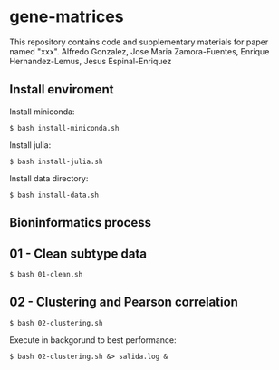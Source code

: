 # gene-matrices
This repository contains code and supplementary materials for paper named "xxx".  Alfredo Gonzalez, Jose Maria Zamora-Fuentes, Enrique Hernandez-Lemus, Jesus Espinal-Enriquez

## Install enviroment

Install miniconda:

`$ bash install-miniconda.sh`

Install julia:

`$ bash install-julia.sh`

Install data directory:

`$ bash install-data.sh`

## Bioninformatics process

## 01 - Clean subtype data

`$ bash 01-clean.sh`

## 02 - Clustering and Pearson correlation

`$ bash 02-clustering.sh`

Execute in backgorund to best performance:

`$ bash 02-clustering.sh &> salida.log &`
